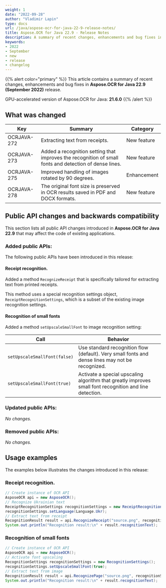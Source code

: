 ```yaml
---
weight: 1
date: "2022-09-28"
author: "Vladimir Lapin"
type: docs
url: /java/aspose-ocr-for-java-22-9-release-notes/
title: Aspose.OCR for Java 22.9 - Release Notes
description: A summary of recent changes, enhancements and bug fixes in Aspose.OCR for Java 22.9 (September 2022) release.
keywords:
- 2022
- September
- new
- release
- changelog
---
```


{{% alert color="primary" %}}
This article contains a summary of recent changes, enhancements and bug fixes in **Aspose.OCR for Java 22.9 (September 2022)** release.

GPU-accelerated version of Aspose.OCR for Java: **21.6.0**
{{% /alert %}}

## What was changed

Key | Summary | Category
--- | ------- | --------
OCRJAVA-272 | Extracting text from receipts. | New feature
OCRJAVA-273 | Added a recognition setting that improves the recognition of small fonts and detection of dense lines. | New feature
OCRJAVA-275 | Improved handling of images rotated by 90 degrees. | Enhancement
OCRJAVA-278 | The original font size is preserved in OCR results saved in PDF and DOCX formats. | New feature

## Public API changes and backwards compatibility

This section lists all public API changes introduced in **Aspose.OCR for Java 22.9** that may affect the code of existing applications.

### Added public APIs:

The following public APIs have been introduced in this release:

#### Receipt recognition.

Added a method `RecognizeReceipt` that is specifically tailored for extracting text from printed receipts.

This method uses a special recognition settings object, `ReceiptRecognitionSettings`, which is a subset of the existing image recognition settings.

#### Recognition of small fonts

Added a method `setUpscaleSmallFont` to image recognition setting:

Call | Behavior
---- | --------
`setUpscaleSmallFont(false)` | Use standard recognition flow (default). Very small fonts and dense lines may not be recognized.
`setUpscaleSmallFont(true)` | Activate a special upscaling algorithm that greatly improves small font recognition and line detection.

### Updated public APIs:

_No changes._

### Removed public APIs:

_No changes._

## Usage examples

The examples below illustrates the changes introduced in this release:

### Receipt recognition.

```java
// Create instance of OCR API
AsposeOCR api = new AsposeOCR();
// Recognize Ukrainian text
ReceiptRecognitionSettings recognitionSettings = new ReceiptRecognitionSettings();
recognitionSettings.setLanguage(Language.Ukr);
// Extract text from receipt
RecognitionResult result = api.RecognizeReceipt("source.png", recognitionSettings);
System.out.println("Recognition result:\n" + result.recognitionText);
```

### Recognition of small fonts

```java
// Create instance of OCR API
AsposeOCR api = new AsposeOCR();
// Activate font upscaling 
RecognitionSettings recognitionSettings = new RecognitionSettings();
recognitionSettings.setUpscaleSmallFont(true);
// Extract text from image
RecognitionResult result = api.RecognizePage("source.png", recognitionSettings);
System.out.println("Recognition result:\n" + result.recognitionText);
```
